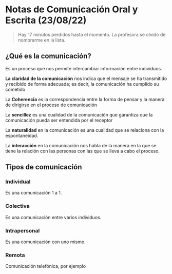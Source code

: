 # Notas de Comunicación Oral y Escrita (23/08/22)

<!-- Daniel Tejeda no asistió a este día de clases -->
> Hay 17 minutos perdidos hasta el momento. La profesora se olvidó de nombrarme en la lista.

## ¿Qué es la comunicación?
Es un proceso que nos permite intercambiar información entre individuos. 

**La claridad de la comunicación** nos indica que el mensaje se ha transmitido y recibido de forma adecuada; es decir, la comunicación ha cumplido su cometido

La **Coherencia** es la correspondencia entre la forma de pensar y la manera de dirigirse en el proceso de comunicación

La **sencillez** es una cualidad de la comunicación que garantiza que la comunicación pueda ser entendida por el receptor

La **naturalidad** en la comunicación es una cualidad que se relaciona con la espontaneidad. 

La **interacción** en la comunicación nos habla de la manera en la que se tiene la relación con las personas con las que se lleva a cabo el proceso.

## Tipos de comunicación
### Individual
Es una comunicación 1 a 1.
### Colectiva
Es una comunicación entre varios individuos.
### Intrapersonal
Es una comunicación con uno mismo.
### Remota
Comunicación telefónica, por ejemplo 